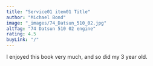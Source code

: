 ```yaml
---
title: "Service01 item01 Title"
author: "Michael Bond"
image: "_images/74_Datsun_510_02.jpg"
altTag: "74 Datsun 510 02 engine"
rating: 4.5
buyLink: "/"
---
```


I enjoyed this book very much, and so did my 3 year old.